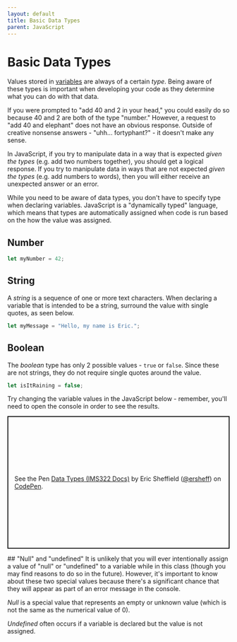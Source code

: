 ```yaml
---
layout: default
title: Basic Data Types
parent: JavaScript
---
```

# Basic Data Types
Values stored in [variables](variables.md) are always of a certain *type*. Being aware of these types is important when developing your code as they determine what you can do with that data.

If you were prompted to "add 40 and 2 in your head," you could easily do so because 40 and 2 are both of the type "number." However, a request to "add 40 and elephant" does not have an obvious response. Outside of creative nonsense answers - "uhh... fortyphant?" - it doesn't make any sense.

In JavaScript, if you try to manipulate data in a way that is expected *given the types* (e.g. add two numbers together), you should get a logical response. If you try to manipulate data in ways that are not expected *given the types* (e.g. add numbers to words), then you will either receive an unexpected answer or an error.

While you need to be aware of data types, you don't have to specify type when declaring variables. JavaScript is a "dynamically typed" language, which means that types are automatically assigned when code is run based on the how the value was assigned.
## Number
```js
let myNumber = 42;
```
## String
A *string* is a sequence of one or more text characters. When declaring a variable that is intended to be a string, surround the value with single quotes, as seen below.
```js
let myMessage = "Hello, my name is Eric.";
```
## Boolean
The *boolean* type has only 2 possible values - `true` or `false`. Since these are not strings, they do not require single quotes around the value.
```js
let isItRaining = false;
```

Try changing the variable values in the JavaScript below - remember, you'll need to open the console in order to see the results.
<p class="codepen" data-height="300" data-default-tab="js" data-slug-hash="poGMYym" data-editable="true" data-user="ersheff" style="height: 300px; box-sizing: border-box; display: flex; align-items: center; justify-content: center; border: 2px solid; margin: 1em 0; padding: 1em;">
  <span>See the Pen <a href="https://codepen.io/ersheff/pen/poGMYym">
  Data Types (IMS322 Docs)</a> by Eric Sheffield (<a href="https://codepen.io/ersheff">@ersheff</a>)
  on <a href="https://codepen.io">CodePen</a>.</span>
</p>
## "Null" and "undefined"
It is unlikely that you will ever intentionally assign a value of "null" or "undefined" to a variable while in this class (though you may find reasons to do so in the future). However, it's important to know about these two special values because there's a significant chance that they will appear as part of an error message in the console.

*Null* is a special value that represents an empty or unknown value (which is not the same as the numerical value of 0).

*Undefined* often occurs if a variable is declared but the value is not assigned.

<script async src="https://cpwebassets.codepen.io/assets/embed/ei.js"></script>